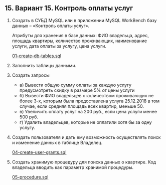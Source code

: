 ## 15. Вариант 15. Контроль оплаты услуг

1. Создать в СУБД MySQL или в приложении MySQL WorkBench базу данных – «Контроль оплаты услуг».

    Атрибуты для хранения в базе данных: ФИО владельца, адрес, площадь квартиры, количество проживающих, наименование услуги, дата оплаты за услугу, цена услуги.

    [01-create-db-tables.sql](./01-create-db-tables.sql)

2. Заполнить таблицы данными.

3. Создать запросы
   - а) Вывести общую сумму оплаты за каждую услугу предусмотреть скидку в размере 5% от цены услуги
   - б) Вывести ФИО владельцев с количеством проживающих не более 3-х, которым была предоставлена услуга 25.12.2018 в том случае, если средняя площадь всех квартир, меньше 50.
   - в) Увеличить оплату услуг на 200 руб., если цена услуги менее 500 руб.
   - г) Удалить владельцев, которые не оплатили хотя бы за одну услугу.

4. Создать пользователя и дать ему возможность осуществлять поиск и изменение данных в таблице Владелец.

    [04-create-user-grants.sql](./04-create-user-grants.sql)

5. Создать хранимую процедуру для поиска данных о квартире. Код владельца вводить как параметр хранимой процедуры.

    [05-procedure.sql](./05-procedure.sql)

